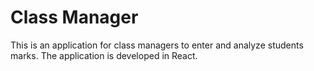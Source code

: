 # Class Manager
This is an application for class managers to enter and analyze students marks. The application is developed in React.
